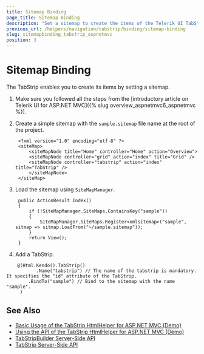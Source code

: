 ```yaml
---
title: Sitemap Binding
page_title: Sitemap Binding
description: "Set a sitemap to create the items of the Telerik UI TabStrip HtmlHelper for ASP.NET MVC."
previous_url: /helpers/navigation/tabstrip/binding/sitemap-binding
slug: sitemapbinding_tabstrip_aspnetmvc
position: 3
---
```


# Sitemap Binding

The TabStrip enables you to create its items by setting a sitemap.

1. Make sure you followed all the steps from the [introductory article on Telerik UI for ASP.NET MVC]({% slug overview_aspnetmvc6_aspnetmvc %}).
1. Create a simple sitemap with the `sample.sitemap` file name at the root of the project.

        <?xml version="1.0" encoding="utf-8" ?>
        <siteMap>
            <siteMapNode title="Home" controller="Home" action="Overview">
            <siteMapNode controller="grid" action="index" title="Grid" />
            <siteMapNode controller="tabstrip" action="index" title="TabStrip" />
            </siteMapNode>
        </siteMap>

1. Load the sitemap using `SiteMapManager`.

        public ActionResult Index()
        {
            if (!SiteMapManager.SiteMaps.ContainsKey("sample"))
            {
                SiteMapManager.SiteMaps.Register<xmlsitemap>("sample", sitmap => sitmap.LoadFrom("~/sample.sitemap"));
            }
            return View();
        }

1. Add a TabStrip.

```HtmlHelper
    @(Html.Kendo().TabStrip()
           .Name("tabstrip") // The name of the tabstrip is mandatory. It specifies the "id" attribute of the TabStrip.
        .BindTo("sample") // Bind to the sitemap with the name "sample".
     )
```


## See Also

* [Basic Usage of the TabStrip HtmlHelper for ASP.NET MVC (Demo)](https://demos.telerik.com/aspnet-mvc/tabstrip)
* [Using the API of the TabStrip HtmlHelper for ASP.NET MVC (Demo)](https://demos.telerik.com/aspnet-mvc/tabstrip/api)
* [TabStripBuilder Server-Side API](https://docs.telerik.com/aspnet-mvc/api/kendo.mvc.ui.fluent/tabstripbuilder)
* [TabStrip Server-Side API](/api/tabstrip)
